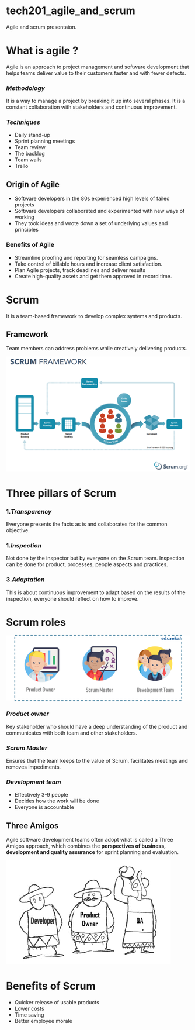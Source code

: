 # tech201_agile_and_scrum
Agile and scrum presentaion.
# What is agile ?

Agile is an approach to project management and software development that helps teams deliver value to their customers faster and with fewer defects.

### *Methodology* 
It is a way to manage a project by breaking it up into several phases. It is a constant collaboration with stakeholders and continuous improvement.


### *Techniques*

- Daily stand-up
- Sprint planning meetings
- Team review
- The backlog
- Team walls
- Trello


## Origin of Agile
- Software developers in the 80s experienced high levels of failed projects
- Software developers collaborated and experimented with new ways of working
- They took ideas and wrote down a set of underlying values and principles

### Benefits of Agile

- Streamline proofing and reporting for seamless campaigns.
- Take control of billable hours and increase client satisfaction.
- Plan Agile projects, track deadlines and deliver results
- Create high-quality assets and get them approved in record time.

# Scrum
It is a team-based framework to develop complex systems and products.

## Framework

Team members can address problems while creatively delivering products.





![](screen_shot_2021-01-10_at_9.14.17_am%20(1).png)


# Three pillars of Scrum

###  1.*Transparency*
Everyone presents the facts as is and collaborates for the common objective.

### 1.*Inspection*
Not done by the inspector but by everyone on the Scrum team.
Inspection can be done for product, processes, people aspects and practices.

### 3.*Adaptation*
This is about continuous improvement to adapt based on the results of the inspection, everyone should reflect on how to improve.

# Scrum roles
![](Scrum-tEAM-min-1-1.png)

### *Product owner*
Key stakeholder who should have a deep understanding of the product and communicates with both team and other stakeholders.

### *Scrum Master* 
Ensures that the team keeps to the value of Scrum, facilitates meetings and removes impediments.

### *Development team*
- Effectively 3-9 people
- Decides how the work will be done 
- Everyone is accountable 

## Three Amigos 
Agile software development teams often adopt what is called a Three Amigos approach, which combines the **perspectives of business, development and quality assurance** for sprint planning and evaluation. 

![](3-amigos.webp)
# Benefits of Scrum
- Quicker release of usable products
- Lower costs
- Time saving
- Better employee morale
